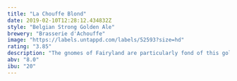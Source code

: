 ```yaml
---
title: "La Chouffe Blond"
date: 2019-02-10T12:28:12.434832Z
style: "Belgian Strong Golden Ale"
brewery: "Brasserie d'Achouffe"
image: "https://labels.untappd.com/labels/52593?size=hd"
rating: "3.85"
description: "The gnomes of Fairyland are particularly fond of this golden beer.  LA CHOUFFE, with its slight hoppy taste, combining notes of fresh coriander and fruity tones, is the drink which gives them their zest for life.  At least, that's what these imps say when they are thirsty.   Their secret used to be jealously guarded from one generation to the next until the day they shared the recipe with humans to seal their friendship.  Of all the legends from the wonderful region of the Belgian Ardennes, the tale of LA CHOUFFE is the one which most merits re-telling."
abv: "8.0"
ibu: "20"
---
```

